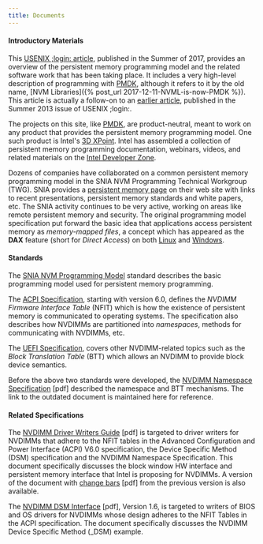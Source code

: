 ```yaml
---
title: Documents
---
```


#### Introductory Materials

This [USENIX ;login: article](https://www.usenix.org/system/files/login/articles/login_summer17_07_rudoff.pdf),
published in the Summer of 2017,
provides an overview of the persistent memory programming model
and the related software work that has been taking place.
It includes a very high-level description of programming with
[PMDK][pmdk], although it refers to it by the old name,
[NVM Libraries]({% post_url 2017-12-11-NVML-is-now-PMDK %}).
This article is actually a follow-on to an
[earlier article](https://www.usenix.org/system/files/login/articles/08_rudoff_040-045_final.pdf),
published in the Summer 2013 issue of USENIX ;login:.

The projects on this site,
like [PMDK][pmdk], are product-neutral, meant to work on any
product that provides the persistent memory programming model.
One such product is Intel's
[3D XPoint](https://www.youtube.com/watch?v=Wgk4U4qVpNY).
Intel has assembled a collection of persistent memory programming
documentation, webinars, videos, and related materials on the
[Intel Developer Zone](https://software.intel.com/en-us/persistent-memory).

Dozens of companies have collaborated on a common
persistent memory programming model in the SNIA NVM Programming
Technical Workgroup (TWG).  SNIA provides a
[persistent memory page](http://www.snia.org/PM) on their web site
with links to recent presentations, persistent memory standards and
white papers, etc.  The SNIA activity continues to be very active,
working on areas like remote persistent memory and security.  The
original programming model specification put forward the basic
idea that applications access persistent memory as _memory-mapped files_,
a concept which has appeared as the **DAX** feature (short for
_Direct Access_) on both [Linux](https://nvdimm.wiki.kernel.org)
and [Windows](https://channel9.msdn.com/Events/Build/2016/P470).


#### Standards

The [SNIA NVM Programming Model](https://www.snia.org/sites/default/files/technical_work/final/NVMProgrammingModel_v1.2.pdf)
standard describes the basic programming model used for persistent memory
programming.

The [ACPI Specification](http://www.uefi.org/specifications), starting
with version 6.0, defines the _NVDIMM Firmware Interface Table_ (NFIT)
which is how the existence of persistent memory is communicated to
operating systems.  The specification also describes how NVDIMMs are
partitioned into _namespaces_, methods for communicating with NVDIMMs, etc.

The [UEFI Specification](http://www.uefi.org/specifications), covers
other NVDIMM-related topics such as the _Block Translation Table_ (BTT)
which allows an NVDIMM to provide block device semantics.

Before the above two standards were developed, the
[NVDIMM Namespace Specification](NVDIMM_Namespace_Spec.pdf) [pdf] described
the namespace and BTT mechanisms.  The link to the outdated document
is maintained here for reference.

#### Related Specifications

The [NVDIMM Driver Writers Guide](NVDIMM_DriverWritersGuide-July-2016.pdf) [pdf]
is targeted to driver writers for NVDIMMs that adhere to the NFIT tables in the
Advanced Configuration and Power Interface (ACPI) V6.0 specification,
the Device Specific Method (DSM) specification and the NVDIMM Namespace Specification.
This document specifically discusses the block window HW interface and persistent memory
interface that Intel is proposing for NVDIMMs. A version of the document with
[change bars](NVDIMM_DriverWritersGuide-July-2016_wChanges.pdf) [pdf] from the previous
version is also available.

The [NVDIMM DSM Interface](NVDIMM_DSM_Interface-V1.6.pdf) [pdf], Version 1.6,
is targeted to writers of BIOS and OS drivers for NVDIMMs whose design adheres to the
NFIT Tables in the ACPI specification.  The document specifically discusses the
NVDIMM Device Specific Method (_DSM) example.

[pmdk]: http://pmem.io/pmdk/ "Persistent Memory Development Kit"
